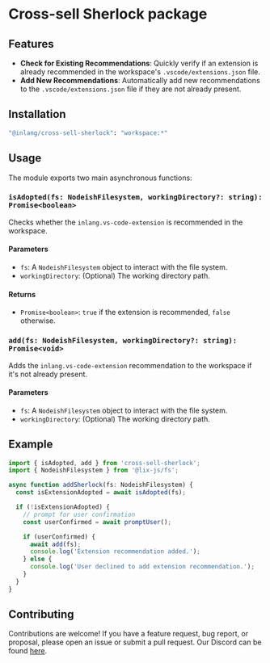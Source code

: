# Cross-sell Sherlock package

## Features

- **Check for Existing Recommendations**: Quickly verify if an extension is already recommended in the workspace's `.vscode/extensions.json` file.
- **Add New Recommendations**: Automatically add new recommendations to the `.vscode/extensions.json` file if they are not already present.

## Installation

```bash
"@inlang/cross-sell-sherlock": "workspace:*"
```

## Usage

The module exports two main asynchronous functions:

### `isAdopted(fs: NodeishFilesystem, workingDirectory?: string): Promise<boolean>`

Checks whether the `inlang.vs-code-extension` is recommended in the workspace.

#### Parameters

- `fs`: A `NodeishFilesystem` object to interact with the file system.
- `workingDirectory`: (Optional) The working directory path.

#### Returns

- `Promise<boolean>`: `true` if the extension is recommended, `false` otherwise.

### `add(fs: NodeishFilesystem, workingDirectory?: string): Promise<void>`

Adds the `inlang.vs-code-extension` recommendation to the workspace if it's not already present.

#### Parameters

- `fs`: A `NodeishFilesystem` object to interact with the file system.
- `workingDirectory`: (Optional) The working directory path.

## Example

```typescript
import { isAdopted, add } from 'cross-sell-sherlock';
import { NodeishFilesystem } from '@lix-js/fs';

async function addSherlock(fs: NodeishFilesystem) {
  const isExtensionAdopted = await isAdopted(fs);

  if (!isExtensionAdopted) {
    // prompt for user confirmation
    const userConfirmed = await promptUser();

    if (userConfirmed) {
      await add(fs);
      console.log('Extension recommendation added.');
    } else {
      console.log('User declined to add extension recommendation.');
    }
  }
}
```

## Contributing

Contributions are welcome! If you have a feature request, bug report, or proposal, please open an issue or submit a pull request. Our Discord can be found [here](https://discord.gg/VXHw44ux).